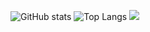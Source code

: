 ![GitHub stats](https://github-readme-stats.vercel.app/api?username=Pjiwm&show_icons=true&theme=dark)
![Top Langs](https://github-readme-stats.vercel.app/api/top-langs/?username=Pjiwm&theme=dark)
![](https://visitor-badge.laobi.icu/badge?page_id=Pjiwm.Pjiwm)



